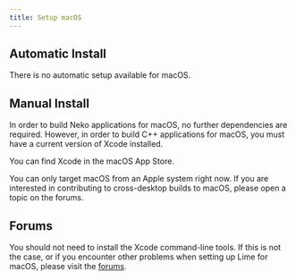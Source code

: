```yaml
---
title: Setup macOS
---
```


## Automatic Install

There is no automatic setup available for macOS.

## Manual Install

In order to build Neko applications for macOS, no further dependencies are required. However, in order to build C++ applications for macOS, you must have a current version of Xcode installed.

You can find Xcode in the macOS App Store.

You can only target macOS from an Apple system right now. If you are interested in contributing to cross-desktop builds to macOS, please open a topic on the forums.

## Forums

You should not need to install the Xcode command-line tools. If this is not the case, or if you encounter other problems when setting up Lime for macOS, please visit the [forums](http://community.openfl.org/c/help).
